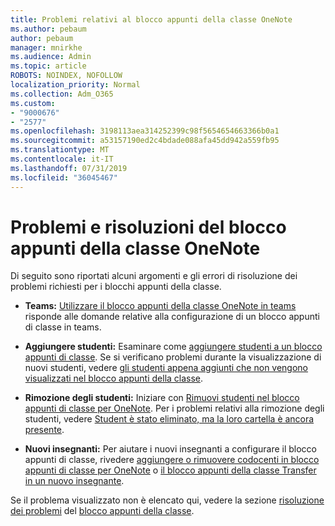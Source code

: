 ```yaml
---
title: Problemi relativi al blocco appunti della classe OneNote
ms.author: pebaum
author: pebaum
manager: mnirkhe
ms.audience: Admin
ms.topic: article
ROBOTS: NOINDEX, NOFOLLOW
localization_priority: Normal
ms.collection: Adm_O365
ms.custom:
- "9000676"
- "2577"
ms.openlocfilehash: 3198113aea314252399c98f5654654663366b0a1
ms.sourcegitcommit: a53157190ed2c4bdade088afa45dd942a559fb95
ms.translationtype: MT
ms.contentlocale: it-IT
ms.lasthandoff: 07/31/2019
ms.locfileid: "36045467"
---
```

# <a name="onenote-class-notebook-issues-and-resolutions"></a>Problemi e risoluzioni del blocco appunti della classe OneNote

Di seguito sono riportati alcuni argomenti e gli errori di risoluzione dei problemi richiesti per i blocchi appunti della classe.

- **Teams:** [Utilizzare il blocco appunti della classe OneNote in teams](https://support.office.com/article/bd77f11f-27cd-4d41-bfbd-2b11799f1440) risponde alle domande relative alla configurazione di un blocco appunti di classe in teams.

- **Aggiungere studenti:** Esaminare come [aggiungere studenti a un blocco appunti di classe](https://support.office.com/article/149882af-506a-4689-9fee-39309b97aae8). Se si verificano problemi durante la visualizzazione di nuovi studenti, vedere [gli studenti appena aggiunti che non vengono visualizzati nel blocco appunti della classe](https://support.office.com/article/4da02c45-b435-4af1-921b-51b8ee40e1c9).

- **Rimozione degli studenti:** Iniziare con [Rimuovi studenti nel blocco appunti di classe per OneNote](https://support.office.com/article/86dcf019-408f-4de8-8055-eb61f1578c3c). Per i problemi relativi alla rimozione degli studenti, vedere [Student è stato eliminato, ma la loro cartella è ancora presente](https://support.office.com/article/0ed81eaa-c14a-436f-bb6f-ce95f130cc71).

- **Nuovi insegnanti:** Per aiutare i nuovi insegnanti a configurare il blocco appunti di classe, rivedere [aggiungere o rimuovere codocenti in blocco appunti di classe per OneNote](https://support.office.com/en-us/article/fdcb870b-49a7-4a14-9ea6-d817f88026f8) o [il blocco appunti della classe Transfer in un nuovo insegnante](https://support.office.com/article/84ef5d4a-0eec-4d5b-bc22-1317bc3b9027).

Se il problema visualizzato non è elencato qui, vedere la sezione [risoluzione dei problemi](https://support.office.com/article/class-notebook-ee70aff9-52e8-449f-be6a-7cbc1d65eaea#ID0EAABAAA=Manage&ID0EABAAA=Troubleshoot) del [blocco appunti della classe](https://support.office.com/article/class-notebook-ee70aff9-52e8-449f-be6a-7cbc1d65eaea). 


